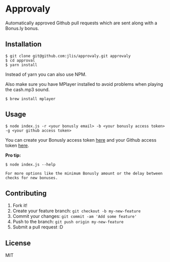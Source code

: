 # Approvaly

Automatically approved Github pull requests which are sent along with a Bonus.ly bonus.

## Installation

    $ git clone git@github.com:jlis/approvaly.git approvaly
    $ cd approval
    $ yarn install

Instead of yarn you can also use NPM.

Also make sure you have MPlayer installed to avoid problems when playing the cash.mp3 sound.

    $ brew install mplayer


## Usage

    $ node index.js -r <your bonusly email> -b <your bonusly access token> -g <your github access token>

You can create your Bonusly access token [here](https://bonus.ly/api_keys/new) and your Github access token [here](https://github.com/settings/tokens/new).

**Pro tip:**

    $ node index.js --help

    For more options like the minimum Bonusly amount or the delay between checks for new bonuses.

## Contributing

1. Fork it!
2. Create your feature branch: `git checkout -b my-new-feature`
3. Commit your changes: `git commit -am 'Add some feature'`
4. Push to the branch: `git push origin my-new-feature`
5. Submit a pull request :D

## License

MIT
